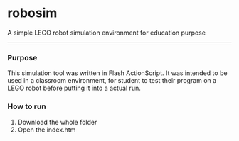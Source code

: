 # robosim
A simple LEGO robot simulation environment for education purpose
- - - -
### Purpose
This simulation tool was written in Flash ActionScript.  It was intended to be used in a classroom environment, for student to test their program on a LEGO robot before putting it into a actual run.

### How to run
1. Download the whole folder
2. Open the index.htm
